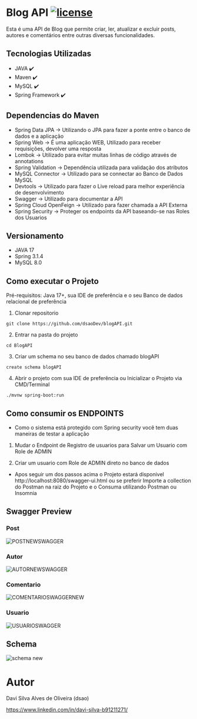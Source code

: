 # Blog API [![license](https://img.shields.io/github/license/DAVFoundation/captain-n3m0.svg?style=flat-square)](https://github.com/dsaoDev/blogAPI/blob/main/LICENSE)

Esta é uma API de Blog que permite criar, ler, atualizar e excluir posts, autores e comentários entre outras diversas funcionalidades.
## Tecnologias Utilizadas

- JAVA ✔️
- Maven ✔️
- MySQL ✔️
- Spring Framework ✔️

## Dependencias do Maven

- Spring Data JPA -> Utilizando o JPA para fazer a ponte entre o banco de dados e a aplicação
- Spring Web -> É uma aplicação WEB, Utilizado para receber requisições, devolver uma resposta
- Lombok -> Utilizado para evitar muitas linhas de código através de annotations
- Spring Validation -> Dependência utilizada para validação dos atributos 
- MySQL Connector -> Utilizado para se connectar ao Banco de Dados MySQL
- Devtools -> Utilizado para fazer o Live reload para melhor experiência de desenvolvimento
- Swagger -> Utilizado para documentar a API
- Spring Cloud OpenFeign -> Utilizado para fazer chamada a API Externa
- Spring Security -> Proteger os endpoints da API  baseando-se nas Roles dos Usuarios

## Versionamento
- JAVA 17
- Spring 3.1.4
- MySQL 8.0

## Como executar o Projeto
Pré-requisitos: Java 17+, sua IDE de preferência e o seu Banco de dados relacional de preferência

1. Clonar repositorio

```
git clone https://github.com/dsaoDev/blogAPI.git
```

2. Entrar na pasta do projeto

```
cd BlogAPI
```
3. Criar um schema no seu banco de dados chamado blogAPI
```
create schema blogAPI
```
4. Abrir o projeto com sua IDE de preferência ou Inicializar o Projeto via CMD/Terminal

```
./mvnw spring-boot:run
```
## Como consumir os ENDPOINTS
- Como o sistema está protegido com Spring security você tem duas maneiras de testar a aplicação
1. Mudar o Endpoint de Registro de usuarios para Salvar um Usuario com Role de ADMIN
  
2. Criar um usuario com Role de ADMIN direto no banco de dados

- Apos seguir um dos passos acima  o Projeto estará disponivel http://localhost:8080/swagger-ui.html ou se preferir Importe a collection do Postman na raiz do Projeto e o Consuma utilizando Postman ou Insomnia



## Swagger Preview

### Post
![POSTNEWSWAGGER](https://github.com/dsaoDev/blogAPI/assets/129787872/54287757-526c-433e-aa7d-d6bdb8226bd9)

### Autor
![AUTORNEWSWAGGER](https://github.com/dsaoDev/blogAPI/assets/129787872/c82ef895-51c0-4d27-acf6-dcadb72716ea)

### Comentario
![COMENTARIOSWAGGERNEW](https://github.com/dsaoDev/blogAPI/assets/129787872/b5d26404-8b28-49b7-8992-c707a9e8ba3e)

### Usuario
![USUARIOSWAGGER](https://github.com/dsaoDev/blogAPI/assets/129787872/a3af2105-5a83-4cda-ab5d-fe7511700195)


## Schema 
![schema new](https://github.com/dsaoDev/blogAPI/assets/129787872/2d77f6c3-02f8-4174-b0b0-dcd742ba72e1)


# Autor
Davi Silva Alves de Oliveira (dsao)

https://www.linkedin.com/in/davi-silva-b91211271/

